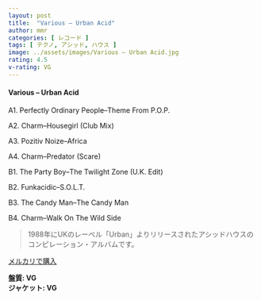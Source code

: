 ```yaml
---
layout: post
title:  "Various – Urban Acid"
author: mmr
categories: [ レコード ]
tags: [ テクノ, アシッド, ハウス ]
image: ../assets/images/Various – Urban Acid.jpg
rating: 4.5
v-rating: VG
---
```


#### Various – Urban Acid

A1. Perfectly Ordinary People–Theme From P.O.P.

A2. Charm–Housegirl (Club Mix)

A3. Pozitiv Noize–Africa

A4. Charm–Predator (Scare)

B1. The Party Boy–The Twilight Zone (U.K. Edit)

B2. Funkacidic–S.O.L.T.

B3. The Candy Man–The Candy Man

B4. Charm–Walk On The Wild Side

> 1988年にUKのレーベル「Urban」よりリリースされたアシッドハウスのコンピレーション・アルバムです。

[メルカリで購入](https://jp.mercari.com/item/m11742134680)

<div class="mt-4 mb-4 d-flex align-items-center">
<strong class="mr-1">盤質: VG</strong>
</div>
<div class="mt-4 mb-4 d-flex align-items-center">
<strong class="mr-1">ジャケット: VG</strong>
</div>
